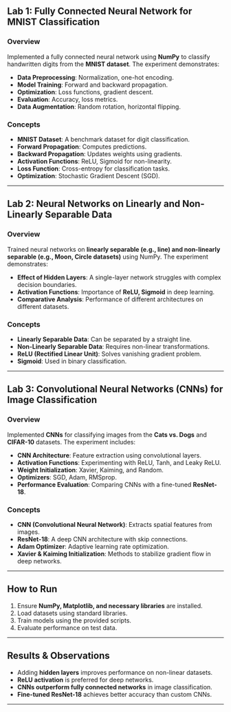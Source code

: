 
## Lab 1: Fully Connected Neural Network for MNIST Classification

### Overview
Implemented a fully connected neural network using **NumPy** to classify handwritten digits from the **MNIST dataset**. The experiment demonstrates:
- **Data Preprocessing**: Normalization, one-hot encoding.
- **Model Training**: Forward and backward propagation.
- **Optimization**: Loss functions, gradient descent.
- **Evaluation**: Accuracy, loss metrics.
- **Data Augmentation**: Random rotation, horizontal flipping.

### Concepts
- **MNIST Dataset**: A benchmark dataset for digit classification.
- **Forward Propagation**: Computes predictions.
- **Backward Propagation**: Updates weights using gradients.
- **Activation Functions**: ReLU, Sigmoid for non-linearity.
- **Loss Function**: Cross-entropy for classification tasks.
- **Optimization**: Stochastic Gradient Descent (SGD).

---

## Lab 2: Neural Networks on Linearly and Non-Linearly Separable Data

### Overview
Trained neural networks on **linearly separable (e.g., line) and non-linearly separable (e.g., Moon, Circle datasets)** using NumPy. The experiment demonstrates:
- **Effect of Hidden Layers**: A single-layer network struggles with complex decision boundaries.
- **Activation Functions**: Importance of **ReLU, Sigmoid** in deep learning.
- **Comparative Analysis**: Performance of different architectures on different datasets.

### Concepts
- **Linearly Separable Data**: Can be separated by a straight line.
- **Non-Linearly Separable Data**: Requires non-linear transformations.
- **ReLU (Rectified Linear Unit)**: Solves vanishing gradient problem.
- **Sigmoid**: Used in binary classification.

---

## Lab 3: Convolutional Neural Networks (CNNs) for Image Classification

### Overview
Implemented **CNNs** for classifying images from the **Cats vs. Dogs** and **CIFAR-10** datasets. The experiment includes:
- **CNN Architecture**: Feature extraction using convolutional layers.
- **Activation Functions**: Experimenting with ReLU, Tanh, and Leaky ReLU.
- **Weight Initialization**: Xavier, Kaiming, and Random.
- **Optimizers**: SGD, Adam, RMSprop.
- **Performance Evaluation**: Comparing CNNs with a fine-tuned **ResNet-18**.

### Concepts
- **CNN (Convolutional Neural Network)**: Extracts spatial features from images.
- **ResNet-18**: A deep CNN architecture with skip connections.
- **Adam Optimizer**: Adaptive learning rate optimization.
- **Xavier & Kaiming Initialization**: Methods to stabilize gradient flow in deep networks.

---

## How to Run
1. Ensure **NumPy, Matplotlib, and necessary libraries** are installed.
2. Load datasets using standard libraries.
3. Train models using the provided scripts.
4. Evaluate performance on test data.

---

## Results & Observations
- Adding **hidden layers** improves performance on non-linear datasets.
- **ReLU activation** is preferred for deep networks.
- **CNNs outperform fully connected networks** in image classification.
- **Fine-tuned ResNet-18** achieves better accuracy than custom CNNs.

---



